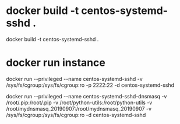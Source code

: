 # docker build -t centos-systemd-sshd .
docker build -t centos-systemd-sshd .
# docker run instance
docker run --privileged --name centos-systemd-sshd -v /sys/fs/cgroup:/sys/fs/cgroup:ro -p 2222:22 -d centos-systemd-sshd

docker run --privileged --name centos-systemd-sshd-dnsmasq -v /root/.pip:/root/.pip -v /root/python-utils:/root/python-utils -v /root/mydnsmasq_20190907:/root/mydnsmasq_20190907 -v /sys/fs/cgroup:/sys/fs/cgroup:ro -d centos-systemd-sshd

